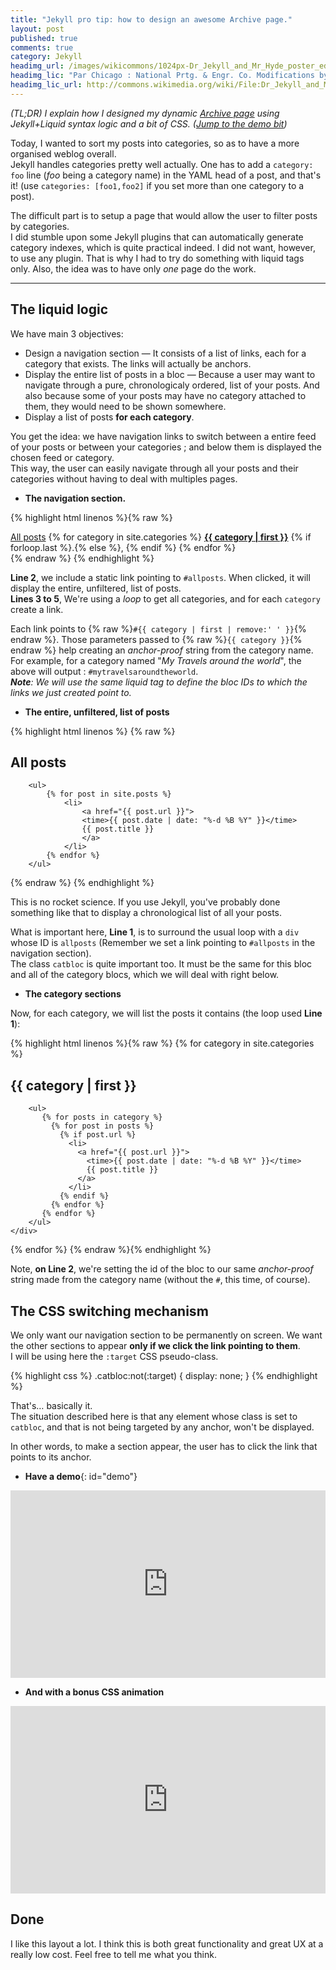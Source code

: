 ```yaml
---
title: "Jekyll pro tip: how to design an awesome Archive page."
layout: post
published: true
comments: true
category: Jekyll
headimg_url: /images/wikicommons/1024px-Dr_Jekyll_and_Mr_Hyde_poster_edit2.jpg
headimg_lic: "Par Chicago : National Prtg. & Engr. Co. Modifications by Papa Lima Whiskey [CC BY-SA 3.0], via Wikimedia Commons"
headimg_lic_url: http://commons.wikimedia.org/wiki/File:Dr_Jekyll_and_Mr_Hyde_poster_edit2.jpg?uselang=fr
---
```

*(TL;DR) I explain how I designed my dynamic [Archive page](/archive) using Jekyll+Liquid syntax logic and a bit of CSS. ([Jump to the demo bit](#demo))*

Today, I wanted to sort my posts into categories, so as to have a more organised weblog overall.  
Jekyll handles categories pretty well actually. One has to add a `category: foo` line (*foo* being a category name) in the YAML head of a post, and that's it! (use `categories: [foo1,foo2]` if you set more than one category to a post).

The difficult part is to setup a page that would allow the user to filter posts by categories.  
I did stumble upon some Jekyll plugins that can automatically generate category indexes, which is quite practical indeed. I did not want, however, to use any plugin. That is why I had to try do something with liquid tags only. Also, the idea was to have only *one* page do the work.

---

## The liquid logic

We have main 3 objectives:

* Design a navigation section — It consists of a list of links, each for a category that exists. The links will actually be anchors.
* Display the entire list of posts in a bloc — Because a user may want to navigate through a pure, chronologicaly ordered, list of your posts. And also because some of your posts may have no category attached to them, they would need to be shown somewhere.
* Display a list of posts **for each category**.

You get the idea: we have navigation links to switch between a entire feed of your posts or between your categories ; and below them is displayed the chosen feed or category.  
This way, the user can easily navigate through all your posts and their categories without having to deal with multiples pages.

* **The navigation section.**

{% highlight html linenos %}{% raw %}
<nav>
    <a href="#allposts">All posts</a>
    {% for category in site.categories %}
        <a href="#{{ category | first | remove:' ' }}"><strong>{{ category | first }}</strong></a> {% if forloop.last %}.{% else %}, {% endif %}
    {% endfor %}
</nav>
{% endraw %}
{% endhighlight %}

**Line 2**, we include a static link pointing to `#allposts`. When clicked, it will display the entire, unfiltered, list of posts.  
**Lines 3 to 5**, We're using a *loop* to get all categories, and for each `category` create a link.  

Each link points to {% raw %}`#{{ category | first | remove:' ' }}`{% endraw %}. Those parameters passed to {% raw %}`{{ category }}`{% endraw %} help creating an *anchor-proof* string from the category name.  
For example, for a category named "*My Travels around the world*", the above will output : `#mytravelsaroundtheworld`.  
***Note**: We will use the same liquid tag to define the bloc IDs to which the links we just created point to.*

* **The entire, unfiltered, list of posts**

{% highlight html linenos %}
{% raw %}
<div class="catbloc" id="allposts">
    <h2>All posts</h2>
    
        <ul>
            {% for post in site.posts %}
                <li>
                    <a href="{{ post.url }}">
                    <time>{{ post.date | date: "%-d %B %Y" }}</time>
                    {{ post.title }}
                    </a>
                </li>
            {% endfor %}
        </ul>
</div>
{% endraw %}
{% endhighlight %}

This is no rocket science. If you use Jekyll, you've probably done something like that to display a chronological list of all your posts.

What is important here, **Line 1**, is to surround the usual loop with a `div` whose ID is `allposts` (Remember we set a link pointing to `#allposts` in the navigation section).  
The class `catbloc` is quite important too. It must be the same for this bloc and all of the category blocs, which we will deal with right below.

* **The category sections**

Now, for each category, we will list the posts it contains (the loop used **Line 1**):

{% highlight html linenos %}{% raw %}
{% for category in site.categories %}
    <div class="catbloc" id="{{ category | first | remove:' ' }}">
        <h2>{{ category | first }}</h2>
        
        <ul>
           {% for posts in category %}
             {% for post in posts %}
               {% if post.url %}
                 <li>
                   <a href="{{ post.url }}">
                     <time>{{ post.date | date: "%-d %B %Y" }}</time>
                     {{ post.title }}
                   </a>
                 </li>
               {% endif %}
             {% endfor %}
           {% endfor %}
        </ul>
    </div>
{% endfor %}
{% endraw %}{% endhighlight %}

Note, **on Line 2**, we're setting the id of the bloc to our same *anchor-proof* string made from the category name (without the `#`, this time, of course).

## The CSS switching mechanism

We only want our navigation section to be permanently on screen. We want the other sections to appear **only if we click the link pointing to them**.  
I will be using here the `:target` CSS pseudo-class.

{% highlight css %}
.catbloc:not(:target) {
    display: none;
}
{% endhighlight %}

That's… basically it.  
The situation described here is that any element whose class is set to `catbloc`, and that is not being targeted by any anchor, won't be displayed.

In other words, to make a section appear, the user has to click the link that points to its anchor.

* **Have a demo**{: id="demo"}

<iframe width="100%" height="300" src="https://jsfiddle.net/schoewilliam/trbkq2th/3/embedded/result,html,css/" allowfullscreen="allowfullscreen" frameborder="0"></iframe>

* **And with a bonus CSS animation**

<iframe width="100%" height="300" src="https://jsfiddle.net/schoewilliam/trbkq2th/6/embedded/result,html,css/" allowfullscreen="allowfullscreen" frameborder="0"></iframe>

## Done

I like this layout a lot. I think this is both great functionality and great UX at a really low cost.
Feel free to tell me what you think.